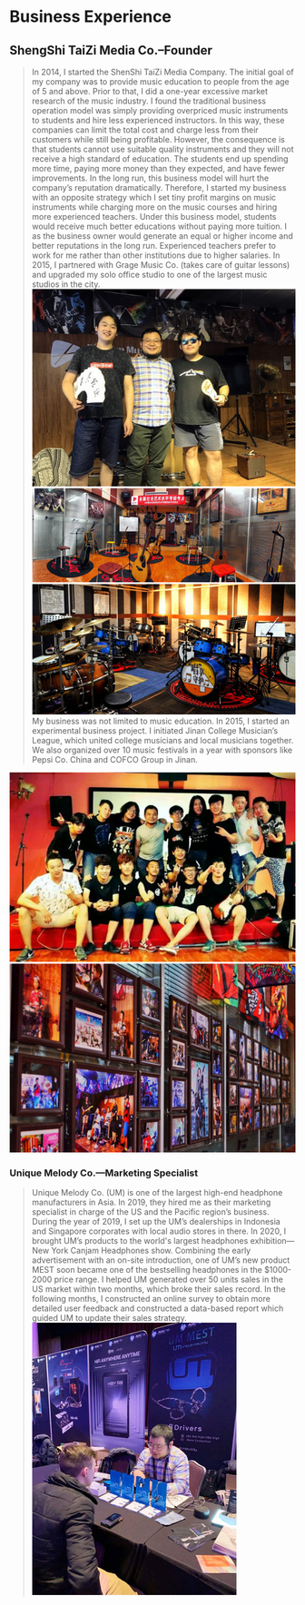 # Business Experience

## ShengShi TaiZi Media Co.–Founder
>In 2014, I started the ShenShi TaiZi Media Company. The initial goal of my company was to provide music education to people from the age of 5 and above. Prior to that, I did a one-year excessive market research of the music industry. I found the traditional business operation model was simply providing overpriced music instruments to students and hire less experienced instructors. In this way, these companies can limit the total cost and charge less from their customers while still being profitable. However, the consequence is that students cannot use suitable quality instruments and they will not receive a high standard of education. The students end up spending more time, paying more money than they expected, and have fewer improvements. In the long run, this business model will hurt the company’s reputation dramatically.
Therefore, I started my business with an opposite strategy which I set tiny profit margins on music instruments while charging more on the music courses and hiring more experienced teachers. Under this business model, students would receive much better educations without paying more tuition. I as the business owner would generate an equal or higher income and better reputations in the long run. Experienced teachers prefer to work for me rather than other institutions due to higher salaries. In 2015, I partnered with Grage Music Co. (takes care of guitar lessons) and upgraded my solo office studio to one of the largest music studios in the city. 
![enter image description here](https://github.com/HengLi1029/HengLi01029.github.io/blob/master/assets/images/1.jpg?raw=true)
![enter image description here](https://github.com/HengLi1029/HengLi01029.github.io/blob/master/assets/images/2.jpg?raw=true)
![enter image description here](https://github.com/HengLi1029/HengLi01029.github.io/blob/master/assets/images/3.jpg?raw=true)
>My business was not limited to music education. In 2015,  I started an experimental business project. I initiated Jinan College Musician’s League, which united college musicians and local musicians together. We also organized over 10 music festivals in a year with sponsors like Pepsi Co. China and COFCO Group in Jinan. 

![enter image description here](https://github.com/HengLi1029/HengLi01029.github.io/blob/master/assets/images/4.jpg?raw=true)
![enter image description here](https://github.com/HengLi1029/HengLi01029.github.io/blob/master/assets/images/5.jpg?raw=true)

### Unique Melody Co.—Marketing Specialist
>Unique Melody Co. (UM) is one of the largest high-end headphone manufacturers in Asia. In 2019, they hired me as their marketing specialist in charge of the US and the Pacific region’s business. During the year of 2019, I set up the UM’s dealerships in Indonesia and Singapore corporates with local audio stores in there. In 2020, I brought UM’s products to the world's largest headphones exhibition—New York Canjam Headphones show. Combining the early advertisement with an on-site introduction, one of UM’s new product MEST soon became one of the bestselling headphones in the $1000-2000 price range. I helped UM generated over 50 units sales in the US market within two months, which broke their sales record. In the following months, I constructed an online survey to obtain more detailed user feedback and constructed a data-based report which guided UM to update their sales strategy. 
![enter image description here](https://github.com/HengLi1029/HengLi01029.github.io/blob/master/assets/images/6.jpg?raw=true)
